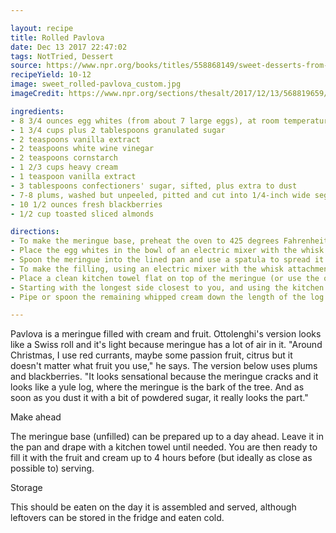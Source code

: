 ```yaml
---

layout: recipe
title: Rolled Pavlova
date: Dec 13 2017 22:47:02
tags: NotTried, Dessert
source: https://www.npr.org/books/titles/558868149/sweet-desserts-from-londons-ottolenghi)
recipeYield: 10-12
image: sweet_rolled-pavlova_custom.jpg
imageCredit: https://www.npr.org/sections/thesalt/2017/12/13/568819659/showstopping-holiday-desserts-for-home-cooks-of-all-skill-levels

ingredients:
- 8 3/4 ounces egg whites (from about 7 large eggs), at room temperature (they whisk better if not fridge-cold)
- 1 3/4 cups plus 2 tablespoons granulated sugar
- 2 teaspoons vanilla extract
- 2 teaspoons white wine vinegar
- 2 teaspoons cornstarch
- 1 2/3 cups heavy cream
- 1 teaspoon vanilla extract
- 3 tablespoons confectioners' sugar, sifted, plus extra to dust
- 7-8 plums, washed but unpeeled, pitted and cut into 1/4-inch wide segments (1 lb 5 ounces)
- 10 1/2 ounces fresh blackberries
- 1/2 cup toasted sliced almonds

directions:
- To make the meringue base, preheat the oven to 425 degrees Fahrenheit. Line a 15 x 10-inch jelly-roll pan or similar size shallow baking pan with parchment paper, so the paper rises 3⁄4-inch over the sides of the pan.
- Place the egg whites in the bowl of an electric mixer with the whisk attachment in place and beat on medium-high speed for about 1 minute, until soft peaks form. Gradually add the sugar, 1 tablespoon at a time, beating all the time for 5 minutes, until the mixture turns into a thick and glossy meringue. Turn the speed to low and add the vanilla extract, vinegar and cornstarch. Increase the speed to medium and beat for a minute, until fully combined.
- Spoon the meringue into the lined pan and use a spatula to spread it out evenly. Place in the preheated oven and immediately lower the temperature to 400 degrees Fahrenheit; the contrast in temperature helps create the crisp outside along with the gooey marshmallow-like inside. Bake for about 35 minutes, until the meringue is pale beige in color and crusty on top. Remove from the oven and set aside in the pan until completely cool. The meringue will have puffed up in the oven but will deflate slightly when cooled. If keeping until the next day, the meringue can be covered with a kitchen towel and set aside at room temperature.
- To make the filling, using an electric mixer with the whisk attachment on medium-high speed, beat the cream until very soft peaks form — this should take about 1 minute, longer if whisking by hand. Add the vanilla extract and confectioners' sugar and whisk to incorporate.
- Place a clean kitchen towel flat on top of the meringue (or use the one that is already there, if you've made this the day before) and quickly but carefully invert it onto the work surface, so that the crisp top of the meringue is now facing down and sitting on top of the kitchen towel. Lift the pan off and carefully peel away the parchment paper before spreading the meringue evenly with two-thirds of the whipped cream. Cover generously with 1 lb 2 ounces of the plums and 7 ounces of the blackberries, and sprinkle with 1/3 cup of the almonds.
- Starting with the longest side closest to you, and using the kitchen towel to assist, roll the meringue up and over, so that the edges come together to form a log. Gently pull away the kitchen towel as you roll, then slide the meringue onto a long tray or platter, seam side facing down. Don't worry if the meringue loses its shape a bit or some of the fruit spills out; just hold your nerve and use your hands to pat it back into the shape of the log.
- Pipe or spoon the remaining whipped cream down the length of the log. Top with the remaining fruit and almonds, dust with confectioners' sugar and serve.

---
```


Pavlova is a meringue filled with cream and fruit. Ottolenghi's version looks like a Swiss roll and it's light because meringue has a lot of air in it. "Around Christmas, I use red currants, maybe some passion fruit, citrus but it doesn't matter what fruit you use," he says. The version below uses plums and blackberries. "It looks sensational because the meringue cracks and it looks like a yule log, where the meringue is the bark of the tree. And as soon as you dust it with a bit of powdered sugar, it really looks the part."

Make ahead

The meringue base (unfilled) can be prepared up to a day ahead. Leave it in the pan and drape with a kitchen towel until needed. You are then ready to fill it with the fruit and cream up to 4 hours before (but ideally as close as possible to) serving.

Storage

This should be eaten on the day it is assembled and served, although leftovers can be stored in the fridge and eaten cold.
